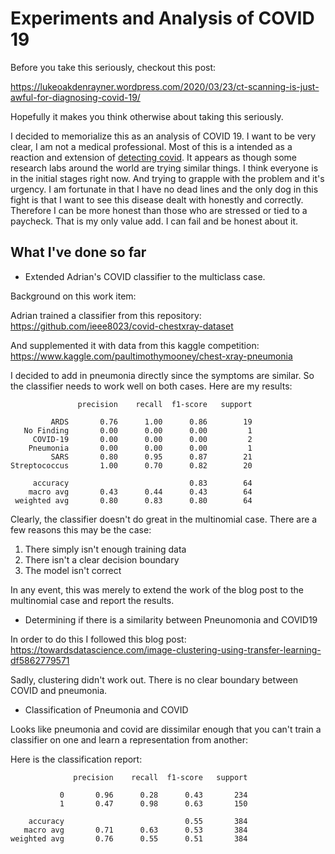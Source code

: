 # Experiments and Analysis of COVID 19

Before you take this seriously, checkout this post:

https://lukeoakdenrayner.wordpress.com/2020/03/23/ct-scanning-is-just-awful-for-diagnosing-covid-19/

Hopefully it makes you think otherwise about taking this seriously.


I decided to memorialize this as an analysis of COVID 19.  I want to be very clear, I am not a medical professional.  Most of this is a intended as a reaction and extension of [detecting covid](https://www.pyimagesearch.com/2020/03/16/detecting-covid-19-in-x-ray-images-with-keras-tensorflow-and-deep-learning/).  It appears as though some research labs around the world are trying similar things.  I think everyone is in the initial stages right now.  And trying to grapple with the problem and it's urgency.  I am fortunate in that I have no dead lines and the only dog in this fight is that I want to see this disease dealt with honestly and correctly.  Therefore I can be more honest than those who are stressed or tied to a paycheck.  That is my only value add.  I can fail and be honest about it.

## What I've done so far

* Extended Adrian's COVID classifier to the multiclass case.

Background on this work item:

Adrian trained a classifier from this repository: https://github.com/ieee8023/covid-chestxray-dataset

And supplemented it with data from this kaggle competition: https://www.kaggle.com/paultimothymooney/chest-xray-pneumonia

I decided to add in pneumonia directly since the symptoms are similar.  So the classifier needs to work well on both cases.  Here are my results:

```
               precision    recall  f1-score   support

         ARDS       0.76      1.00      0.86        19
   No Finding       0.00      0.00      0.00         1
     COVID-19       0.00      0.00      0.00         2
    Pneumonia       0.00      0.00      0.00         1
         SARS       0.80      0.95      0.87        21
Streptococcus       1.00      0.70      0.82        20

     accuracy                           0.83        64
    macro avg       0.43      0.44      0.43        64
 weighted avg       0.80      0.83      0.80        64
```

Clearly, the classifier doesn't do great in the multinomial case.  There are a few reasons this may be the case:

1. There simply isn't enough training data
2. There isn't a clear decision boundary
3. The model isn't correct


In any event, this was merely to extend the work of the blog post to the multinomial case and report the results.  

* Determining if there is a similarity between Pneunomonia and COVID19

In order to do this I followed this blog post: https://towardsdatascience.com/image-clustering-using-transfer-learning-df5862779571

Sadly, clustering didn't work out.  There is no clear boundary between COVID and pneumonia.  

* Classification of Pneumonia and COVID

Looks like pneumonia and covid are dissimilar enough that you can't train a classifier on one and learn a representation from another:

Here is the classification report:

```
              precision    recall  f1-score   support

           0       0.96      0.28      0.43       234
           1       0.47      0.98      0.63       150

    accuracy                           0.55       384
   macro avg       0.71      0.63      0.53       384
weighted avg       0.76      0.55      0.51       384
```
